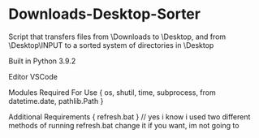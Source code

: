 # Downloads-Desktop-Sorter
Script that transfers files from \Downloads to \Desktop, and from \Desktop\INPUT to a sorted system of directories in \Desktop


Built in Python 3.9.2

Editor VSCode

Modules Required For Use {
  os,
  shutil,
  time,
  subprocess,
  from datetime.date,
  pathlib.Path
}

Additional Requirements {
  refresh.bat
}
// yes i know i used two different methods of running refresh.bat change it if you want, im not going to
